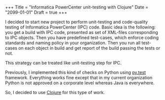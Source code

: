 +++
Title = "Informatica PowerCenter unit-testing with Clojure"
Date = "2099-01-01"
Draft = true
+++

I decided to start new project to perform unit-testing and code-quality testing
of Informatica PowerCenter (IPC) code. Basic idea is the following: you get a build
with IPC code, presented as set of XML-files corresponding to IPC objects. Then
you have predefined test-cases, which enforce coding standards and naming policy
in your organization. Then you run all test-cases on each object in build and
get report of the build passing the tests or not.

This strategy can be treated like unit-testing step for IPC.

Previously, I implemented this kind of checks on Python using [py.test]
framework. Everything works fine except that in my current organization Python
is not approved on a corporate level whereas Java is everywhere.

So, I decided to use [Clojure] for this type of work.

[py.test]: http://pytest.org
[Clojure]: http://clojure.org
